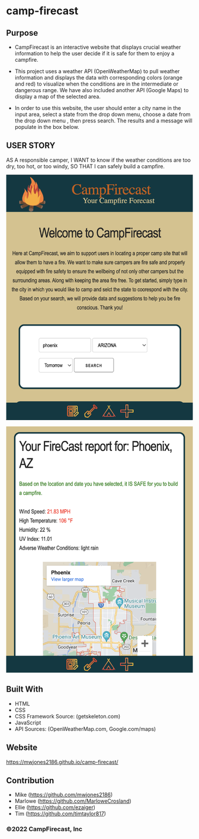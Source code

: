 # camp-firecast

## Purpose
* CampFirecast is an interactive website that displays crucial weather information to help the user decide if it is safe for them to enjoy a campfire.

* This project uses a weather API (OpenWeatherMap) to pull weather information and displays the data with corresponding colors (orange and red) to visualize when the conditions are in the intermediate or dangerous range. We have also included another API (Google Maps) to display a map of the selected area.

* In order to use this website, the user should enter a city name in the input area, select a state from the drop down menu, choose a date from the drop down menu , then press search. The results and a message will populate in the box below.


## USER STORY
AS A responsible camper,
I WANT to know if the weather conditions are too dry, too hot, or too windy,
SO THAT I can safely build a campfire.

![screenshot](./assets/images/screenshot1.png "Screenshot of completed webpage.")

![screenshot2](./assets/images/screenshot2.png "Screenshot of page section displaying weather results and message.")

## Built With
* HTML
* CSS
* CSS Framework Source: (getskeleton.com)
* JavaScript
* API Sources: (OpenWeatherMap.com, Google.com/maps)

## Website
https://mwjones2186.github.io/camp-firecast/

## Contribution
* Mike (https://github.com/mwjones2186)
* Marlowe (https://github.com/MarloweCrosland)
* Ellie (https://github.com/ezaiger)
* Tim (https://github.com/timtaylor817)



### ©️2022 CampFirecast, Inc